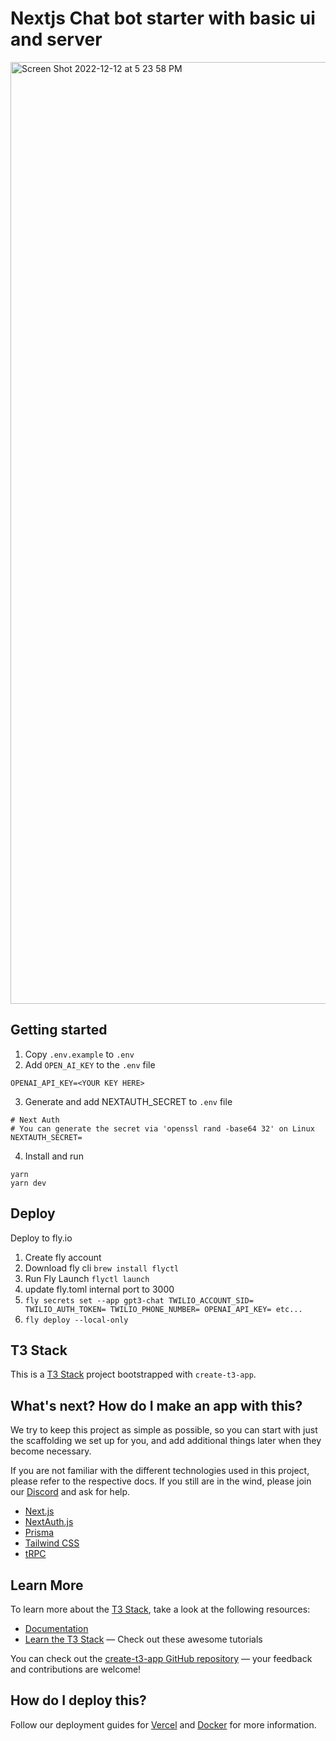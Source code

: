 # Nextjs Chat bot starter with basic ui and server
<img width="1507" alt="Screen Shot 2022-12-12 at 5 23 58 PM" src="https://user-images.githubusercontent.com/5430709/207168087-74e9e2dc-637d-4edd-80de-e10cc1d7a7d6.png">

## Getting started

1. Copy `.env.example` to `.env`
2. Add `OPEN_AI_KEY` to the `.env` file

```
OPENAI_API_KEY=<YOUR KEY HERE>
```

3. Generate and add NEXTAUTH_SECRET to `.env` file

```
# Next Auth
# You can generate the secret via 'openssl rand -base64 32' on Linux
NEXTAUTH_SECRET=
```

4. Install and run

```
yarn
yarn dev
```

## Deploy

Deploy to fly.io

1. Create fly account
2. Download fly cli `brew install flyctl`
3. Run Fly Launch `flyctl launch`
4. update fly.toml internal port to 3000
5. `fly secrets set --app gpt3-chat TWILIO_ACCOUNT_SID= TWILIO_AUTH_TOKEN= TWILIO_PHONE_NUMBER= OPENAI_API_KEY= etc...`
6. `fly deploy --local-only`

## T3 Stack

This is a [T3 Stack](https://create.t3.gg/) project bootstrapped with `create-t3-app`.

## What's next? How do I make an app with this?

We try to keep this project as simple as possible, so you can start with just the scaffolding we set up for you, and add additional things later when they become necessary.

If you are not familiar with the different technologies used in this project, please refer to the respective docs. If you still are in the wind, please join our [Discord](https://t3.gg/discord) and ask for help.

- [Next.js](https://nextjs.org)
- [NextAuth.js](https://next-auth.js.org)
- [Prisma](https://prisma.io)
- [Tailwind CSS](https://tailwindcss.com)
- [tRPC](https://trpc.io)

## Learn More

To learn more about the [T3 Stack](https://create.t3.gg/), take a look at the following resources:

- [Documentation](https://create.t3.gg/)
- [Learn the T3 Stack](https://create.t3.gg/en/faq#what-learning-resources-are-currently-available) — Check out these awesome tutorials

You can check out the [create-t3-app GitHub repository](https://github.com/t3-oss/create-t3-app) — your feedback and contributions are welcome!

## How do I deploy this?

Follow our deployment guides for [Vercel](https://create.t3.gg/en/deployment/vercel) and [Docker](https://create.t3.gg/en/deployment/docker) for more information.

